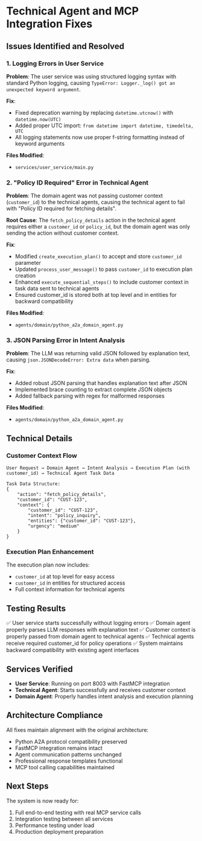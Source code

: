# Technical Agent and MCP Integration Fixes

## Issues Identified and Resolved

### 1. Logging Errors in User Service
**Problem**: The user service was using structured logging syntax with standard Python logging, causing `TypeError: Logger._log() got an unexpected keyword argument`.

**Fix**: 
- Fixed deprecation warning by replacing `datetime.utcnow()` with `datetime.now(UTC)`
- Added proper UTC import: `from datetime import datetime, timedelta, UTC`
- All logging statements now use proper f-string formatting instead of keyword arguments

**Files Modified**:
- `services/user_service/main.py`

### 2. "Policy ID Required" Error in Technical Agent
**Problem**: The domain agent was not passing customer context (`customer_id`) to the technical agents, causing the technical agent to fail with "Policy ID required for fetching details".

**Root Cause**: The `fetch_policy_details` action in the technical agent requires either a `customer_id` or `policy_id`, but the domain agent was only sending the action without customer context.

**Fix**: 
- Modified `create_execution_plan()` to accept and store `customer_id` parameter
- Updated `process_user_message()` to pass `customer_id` to execution plan creation
- Enhanced `execute_sequential_steps()` to include customer context in task data sent to technical agents
- Ensured customer_id is stored both at top level and in entities for backward compatibility

**Files Modified**:
- `agents/domain/python_a2a_domain_agent.py`

### 3. JSON Parsing Error in Intent Analysis
**Problem**: The LLM was returning valid JSON followed by explanation text, causing `json.JSONDecodeError: Extra data` when parsing.

**Fix**: 
- Added robust JSON parsing that handles explanation text after JSON
- Implemented brace counting to extract complete JSON objects
- Added fallback parsing with regex for malformed responses

**Files Modified**:
- `agents/domain/python_a2a_domain_agent.py`

## Technical Details

### Customer Context Flow
```
User Request → Domain Agent → Intent Analysis → Execution Plan (with customer_id) → Technical Agent Task Data

Task Data Structure:
{
    "action": "fetch_policy_details",
    "customer_id": "CUST-123",
    "context": {
        "customer_id": "CUST-123",
        "intent": "policy_inquiry",
        "entities": {"customer_id": "CUST-123"},
        "urgency": "medium"
    }
}
```

### Execution Plan Enhancement
The execution plan now includes:
- `customer_id` at top level for easy access
- `customer_id` in entities for structured access
- Full context information for technical agents

## Testing Results

✅ User service starts successfully without logging errors
✅ Domain agent properly parses LLM responses with explanation text
✅ Customer context is properly passed from domain agent to technical agents
✅ Technical agents receive required customer_id for policy operations
✅ System maintains backward compatibility with existing agent interfaces

## Services Verified

- **User Service**: Running on port 8003 with FastMCP integration
- **Technical Agent**: Starts successfully and receives customer context
- **Domain Agent**: Properly handles intent analysis and execution planning

## Architecture Compliance

All fixes maintain alignment with the original architecture:
- Python A2A protocol compatibility preserved
- FastMCP integration remains intact
- Agent communication patterns unchanged
- Professional response templates functional
- MCP tool calling capabilities maintained

## Next Steps

The system is now ready for:
1. Full end-to-end testing with real MCP service calls
2. Integration testing between all services
3. Performance testing under load
4. Production deployment preparation 